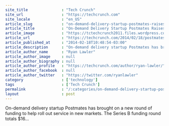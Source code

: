 ```yaml
---
site_title               : "Tech Crunch"
site_url                 : "https://techcrunch.com"
site_locale              : "en_US"
article_slug             : "on-demand-delivery-startup-postmates-raises-s16-million-from-spark-capital"
article_title            : "On-Demand Delivery Startup Postmates Raises $16 Million From Spark Capital"
article_image            : "https://tctechcrunch2011.files.wordpress.com/2011/07/postmates-frontpage2.jpg?w=480&h=360&crop=1"
article_url              : "https://techcrunch.com/2014/02/18/postmates-16m-spark-capital/"
article_published_at     : "2014-02-18T10:48:54-03:00"
article_description      : "On-demand delivery startup Postmates has brought on a new round of funding to help roll out service in new markets. The Series B funding round totals $16..."
article_author_name      : "Ryan Lawler"
article_author_image     : null
article_author_biography : null
article_author_profile   : "https://techcrunch.com/author/ryan-lawler/"
article_author_facebook  : null
article_author_twitter   : "https://twitter.com/ryanlawler"
category                 : ['technology']
tags                     : ['Tech Crunch']
permalink                : "/:categories/on-demand-delivery-startup-postmates-raises-s16-million-from-spark-capital/"
layout                   : post
---
```


On-demand delivery startup Postmates has brought on a new round of funding to help roll out service in new markets. The Series B funding round totals $16...
